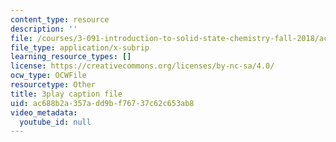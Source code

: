 ```yaml
---
content_type: resource
description: ''
file: /courses/3-091-introduction-to-solid-state-chemistry-fall-2018/ac688b2a357add9bf76737c62c653ab8_HaL1Q8f7M_o.srt
file_type: application/x-subrip
learning_resource_types: []
license: https://creativecommons.org/licenses/by-nc-sa/4.0/
ocw_type: OCWFile
resourcetype: Other
title: 3play caption file
uid: ac688b2a-357a-dd9b-f767-37c62c653ab8
video_metadata:
  youtube_id: null
---
```

